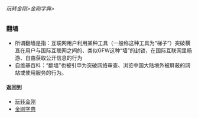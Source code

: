 ###### 玩转金刚>金刚字典>

### 翻墙
- 所谓翻墙是指：互联网用户利用某种工具（一般称这种工具为“梯子”）突破横亘在用户与国际互联网之间的、类似GFW这种“墙”的封锁，在国际互联网里畅游、自由获取公开信息的行为
- 自维基百科：“翻墙”也被引申为突破网络审查、浏览中国大陆境外被屏蔽的网站或使用服务的行为。

#### 返回到
- [玩转金刚](https://github.com/a2zitpro/web/blob/master/LadderFree/main.md)
- [金刚字典](https://github.com/a2zitpro/web/blob/master/LadderFree/kkDictionary/kkDictionary.md)

